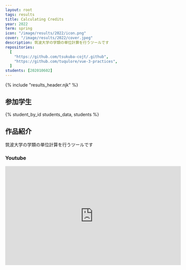 ```yaml
---
layout: root
tags: results
title: Calculating Credits
year: 2022
term: spring
icon: "/image/results/2022/icon.png"
cover: "/image/results/2022/cover.jpeg"
description: 筑波大学の学類の単位計算を行うツールです
repositories:
  [
    "https://github.com/tsukuba-cojt/.github",
    "https://github.com/tuqulore/vue-3-practices",
  ]
students: [202010602]
---
```


{% include "results_header.njk" %}

## 参加学生

{% student_by_id students_data, students %}

## 作品紹介

筑波大学の学類の単位計算を行うツールです

### Youtube

<div class="youtube">
<iframe width="560" height="315" src="https://www.youtube.com/watch?v=7tcWShniDeo" title="YouTube video player" frameborder="0" allow="accelerometer; autoplay; clipboard-write; encrypted-media; gyroscope; picture-in-picture" allowfullscreen></iframe>
</div>

